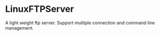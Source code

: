 LinuxFTPServer
==============

A light weight ftp server. Support multiple connection and command line management.
